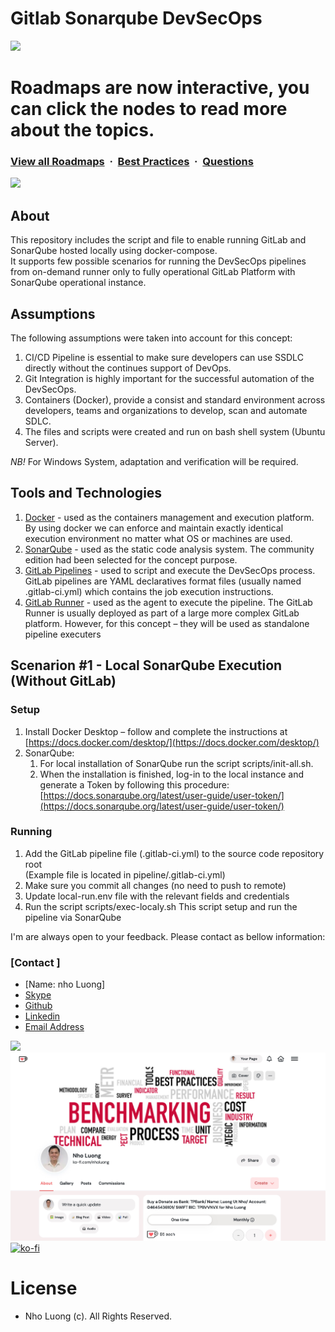 # Gitlab Sonarqube DevSecOps

![](https://i.imgur.com/waxVImv.png)

# Roadmaps are now interactive, you can click the nodes to read more about the topics.

### [View all Roadmaps](https://github.com/nholuongut/all-roadmaps) &nbsp;&middot;&nbsp; [Best Practices](https://github.com/nholuongut/all-roadmaps/blob/main/public/best-practices/) &nbsp;&middot;&nbsp; [Questions](https://www.linkedin.com/in/nholuong/)

![](https://i.imgur.com/waxVImv.png)

## About
This repository includes the script and file to enable running GitLab and SonarQube hosted locally using docker-compose.  
It supports few possible scenarios for running the DevSecOps pipelines from on-demand runner only to fully operational GitLab Platform with SonarQube operational instance.  

## Assumptions
The following assumptions were taken into account for this concept:
1.	CI/CD Pipeline is essential to make sure developers can use SSDLC directly without the continues support of DevOps.
2.	Git Integration is highly important for the successful automation of the DevSecOps.
3.	Containers (Docker), provide a consist and standard environment across developers, teams and organizations to develop, scan and automate SDLC.
4.	The files and scripts were created and run on bash shell system (Ubuntu Server).  

*NB!* For Windows System, adaptation and verification will be required.  

## Tools and Technologies
1.	[Docker](https://www.docker.com/) - used as the containers management and execution platform.  
By using docker we can enforce and maintain exactly identical execution environment no matter what OS or machines are used.
2.	[SonarQube](https://www.sonarqube.org/) - used as the static code analysis system. The community edition had been selected for the concept purpose.
3.	[GitLab Pipelines](https://docs.gitlab.com/ee/ci/pipelines/) - used to script and execute the DevSecOps process. GitLab pipelines are YAML declaratives format files (usually named .gitlab-ci.yml) which contains the job execution instructions.
4.	[GitLab Runner](https://docs.gitlab.com/runner/) - used as the agent to execute the pipeline. The GitLab Runner is usually deployed as part of a large more complex GitLab platform. However, for this concept – they will be used as standalone pipeline executers


## Scenarion #1 - Local SonarQube Execution (Without GitLab)

### Setup
1.	Install Docker Desktop – follow and complete the instructions at [https://docs.docker.com/desktop/](https://docs.docker.com/desktop/)
2.	SonarQube:
    1. For local installation of SonarQube run the script scripts/init-all.sh.
    2. When the installation is finished, log-in to the local instance and generate a Token by following this procedure:  
    [https://docs.sonarqube.org/latest/user-guide/user-token/](https://docs.sonarqube.org/latest/user-guide/user-token/)

### Running
1. Add the GitLab pipeline file (.gitlab-ci.yml) to the source code repository root  
(Example file is located in pipeline/.gitlab-ci.yml)
2. Make sure you commit all changes (no need to push to remote)
3. Update local-run.env file with the relevant fields and credentials
4. Run the script scripts/exec-localy.sh 
This script setup and run the pipeline via SonarQube 

I'm are always open to your feedback.  Please contact as bellow information:
### [Contact ]
* [Name: nho Luong]
* [Skype](luongutnho_skype)
* [Github](https://github.com/nholuongut/)
* [Linkedin](https://www.linkedin.com/in/nholuong/)
* [Email Address](luongutnho@hotmail.com)

![](https://i.imgur.com/waxVImv.png)
![](bitfield.png)
[![ko-fi](https://ko-fi.com/img/githubbutton_sm.svg)](https://ko-fi.com/nholuong)

# License
* Nho Luong (c). All Rights Reserved.


